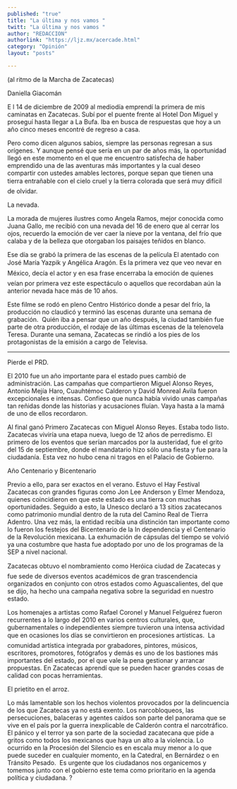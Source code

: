 ```yaml
---
published: "true"
title: "La última y nos vamos "
twitt: "La última y nos vamos "
author: "REDACCION"
authorlink: "https://ljz.mx/acercade.html"
category: "Opinión"
layout: "posts"

---
```



  (al ritmo de la Marcha de Zacatecas)



  Daniella Giacomán



  E l 14 de diciembre de 2009 al mediodía emprendí la primera de mis caminatas en Zacatecas. Subí por el puente frente al Hotel Don Miguel y proseguí hasta llegar a La Bufa. Iba en busca de respuestas que hoy a un año cinco meses encontré de regreso a casa.



  Pero como dicen algunos sabios, siempre las personas regresan a sus orígenes. Y aunque pensé que sería en un par de años más, la oportunidad llegó en este momento en el que me encuentro satisfecha de haber emprendido una de las aventuras más importantes y la cual deseo compartir con ustedes amables lectores, porque sepan que tienen una tierra entrañable con el cielo cruel y la tierra colorada que será muy difícil de olvidar.



  La nevada.



  La morada de mujeres ilustres como Angela Ramos, mejor conocida como Juana Gallo, me recibió con una nevada del 16 de enero que al cerrar los ojos, recuerdo la emoción de ver caer la nieve por la ventana, del frío que calaba y de la belleza que otorgaban los paisajes teñidos en blanco.



  Ese día se grabó la primera de las escenas de la película El atentado con José María Yazpik y Angélica Aragón. Es la primera vez que veo nevar en México, decía el actor y en esa frase encerraba la emoción de quienes veían por primera vez este espectáculo o aquellos que recordaban aún la anterior nevada hace más de 10 años.



  Este filme se rodó en pleno Centro Histórico donde a pesar del frío, la producción no claudicó y terminó las escenas durante una semana de grabación.  Quién iba a pensar que un año después, la ciudad también fue parte de otra producción, el rodaje de las últimas escenas de la telenovela Teresa. Durante una semana, Zacatecas se rindió a los pies de los protagonistas de la emisión a cargo de Televisa.


** **


  Pierde el PRD.



  El 2010 fue un año importante para el estado pues cambió de administración. Las campañas que compartieron Miguel Alonso Reyes, Antonio Mejía Haro, Cuauhtémoc Calderon y David Monreal Avila fueron excepcionales e intensas. Confieso que nunca había vivido unas campañas tan reñidas donde las historias y acusaciones fluían. Vaya hasta a la mamá de uno de ellos recordaron.



  Al final ganó Primero Zacatecas con Miguel Alonso Reyes. Estaba todo listo. Zacatecas viviría una etapa nueva, luego de 12 años de perredismo. El primero de los eventos que serían marcados por la austeridad, fue el grito del 15 de septiembre, donde el mandatario hizo sólo una fiesta y fue para la ciudadanía. Esta vez no hubo cena ni tragos en el Palacio de Gobierno.



  Año Centenario y Bicentenario



  Previo a ello, para ser exactos en el verano. Estuvo el Hay Festival Zacatecas con grandes figuras como Jon Lee Anderson y Elmer Mendoza, quienes coincidieron en que este estado es una tierra con muchas oportunidades. Seguido a esto, la Unesco declaró a 13 sitios zacatecanos como patrimonio mundial dentro de la ruta del Camino Real de Tierra Adentro. Una vez más, la entidad recibía una distinción tan importante como lo fueron los festejos del Bicentenario de la In dependencia y el Centenario de la Revolución mexicana. La exhumación de cápsulas del tiempo se volvió ya una costumbre que hasta fue adoptado por uno de los programas de la SEP a nivel nacional.



  Zacatecas obtuvo el nombramiento como Heróica ciudad de Zacatecas y fue sede de diversos eventos académicos de gran trascendencia organizados en conjunto con otros estados como Aguascalientes, del que se dijo, ha hecho una campaña negativa sobre la seguridad en nuestro estado.



  Los homenajes a artistas como Rafael Coronel y Manuel Felguérez fueron recurrentes a lo largo del 2010 en varios centros culturales, que, gubernamentales o independientes siempre tuvieron una intensa actividad que en ocasiones los días se convirtieron en procesiones artísticas.  La comunidad artística integrada por grabadores, pintores, músicos, escritores, promotores, fotógrafos y demás es uno de los bastiones más importantes del estado, por el que vale la pena gestionar y arrancar propuestas. En Zacatecas aprendí que se pueden hacer grandes cosas de calidad con pocas herramientas.



  El prietito en el arroz.



  Lo más lamentable son los hechos violentos provocados por la delincuencia de los que Zacatecas ya no está exento. Los narcobloqueos, las persecuciones, balaceras y agentes caídos son parte del panorama que se vive en el país por la guerra inexplicable de Calderón contra el narcotráfico. El pánico y el terror ya son parte de la sociedad zacatecana que pide a gritos como todos los mexicanos que haya un alto a la violencia. Lo ocurrido en la Procesión del Silencio es en escala muy menor a lo que puede suceder en cualquier momento, en la Catedral, en Bernárdez o en Tránsito Pesado.  Es urgente que los ciudadanos nos organicemos y tomemos junto con el gobierno este tema como prioritario en la agenda política y ciudadana. ?

